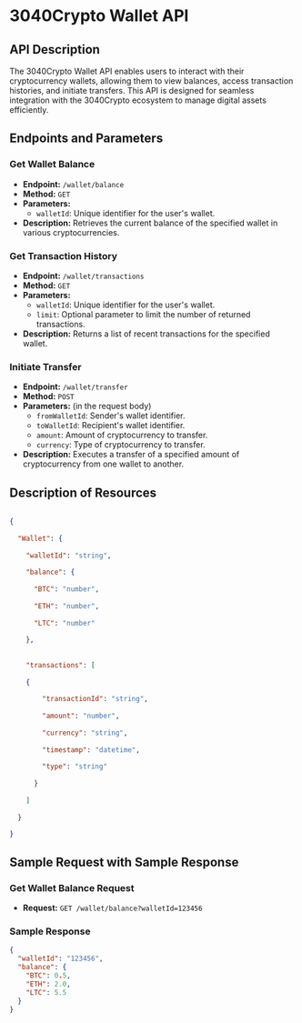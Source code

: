 # 3040Crypto Wallet API

## API Description

The 3040Crypto Wallet API enables users to interact with their cryptocurrency wallets, allowing them to view balances, access transaction histories, and initiate transfers. This API is designed for seamless integration with the 3040Crypto ecosystem to manage digital assets efficiently.

## Endpoints and Parameters

### Get Wallet Balance

- **Endpoint:** `/wallet/balance`
- **Method:** `GET`
- **Parameters:**
  - `walletId`: Unique identifier for the user's wallet.
- **Description:** Retrieves the current balance of the specified wallet in various cryptocurrencies.

### Get Transaction History

- **Endpoint:** `/wallet/transactions`
- **Method:** `GET`
- **Parameters:**
  - `walletId`: Unique identifier for the user's wallet.
  - `limit`: Optional parameter to limit the number of returned transactions.
- **Description:** Returns a list of recent transactions for the specified wallet.

### Initiate Transfer

- **Endpoint:** `/wallet/transfer`
- **Method:** `POST`
- **Parameters:** (in the request body)
  - `fromWalletId`: Sender's wallet identifier.
  - `toWalletId`: Recipient's wallet identifier.
  - `amount`: Amount of cryptocurrency to transfer.
  - `currency`: Type of cryptocurrency to transfer.
- **Description:** Executes a transfer of a specified amount of cryptocurrency from one wallet to another.

## Description of Resources

```json

{
  
  "Wallet": {
  
    "walletId": "string",
    
    "balance": {
    
      "BTC": "number",
      
      "ETH": "number",
      
      "LTC": "number"
    
    },
    
    
    "transactions": [
    
    {
    
        "transactionId": "string",
        
        "amount": "number",
        
        "currency": "string",
        
        "timestamp": "datetime",
        
        "type": "string"
      
      }
      
    ]
  
  }

}
```

## Sample Request with Sample Response

### Get Wallet Balance Request

- **Request:** `GET /wallet/balance?walletId=123456`

### Sample Response

```json
{
  "walletId": "123456",
  "balance": {
    "BTC": 0.5,
    "ETH": 2.0,
    "LTC": 5.5
  }
}
```
